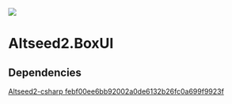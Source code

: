 [![](https://github.com/wraikny/Altseed2.BoxUI/workflows/CI/badge.svg)](https://github.com/wraikny/Altseed2.BoxUI/actions?workflow=CI)
# Altseed2.BoxUI

## Dependencies
[Altseed2-csharp febf00ee6bb92002a0de6132b26fc0a699f9923f](https://github.com/altseed/Altseed2-csharp/commit/febf00ee6bb92002a0de6132b26fc0a699f9923f)
